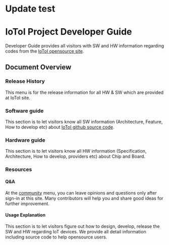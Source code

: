 # Update test
# IoToI Project Developer Guide

Developer Guide provides all visitors with SW and HW information regarding codes from the [IoToI opensource site](https://iotoi.io).

## Document Overview
### Release History
This menu is for the release information for all HW & SW which are provided at IoToI site.


### Software guide
This section is to let visitors know all SW information (Architecture, Feature, How to develop etc) about [IoToI github source code](https://github.com/iotoi-project).


### Hardware guide
This section is to let visitors know all HW information (Specification, Architecture, How to develop, providers etc) about Chip and Board.

### Resources
#### Q&A
At the [community](https://iotoi.io/community/category/4/comments-feedback) menu, you can leave opinions and questions only after sign-in at this site. Many contributors will help you and share good ideas for further improvement.

#### Usage Explanation    
This section is to let visitors figure out how to design, develop, release the SW and HW regarding IoT devices. We provide all detail information including source code to help opensource users.


